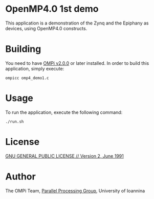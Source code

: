 # OpenMP4.0 1st demo

This application is a demonstration of the Zynq and the Epiphany as devices,
using OpenMP4.0 constructs.

# Building

You need to have [OMPi v2.0.0](http://paragroup.cse.uoi.gr/wpsite/software/ompi) or later installed.
In order to build this application, simply execute:

```Shell
ompicc omp4_demo1.c
```

# Usage

To run the application, execute the following command:

```Shell
./run.sh
```

# License

[GNU GENERAL PUBLIC LICENSE // Version 2, June 1991](../GPLv2)

# Author

The OMPi Team, [Parallel Processing Group](http://paragroup.cse.uoi.gr/), University of Ioannina

